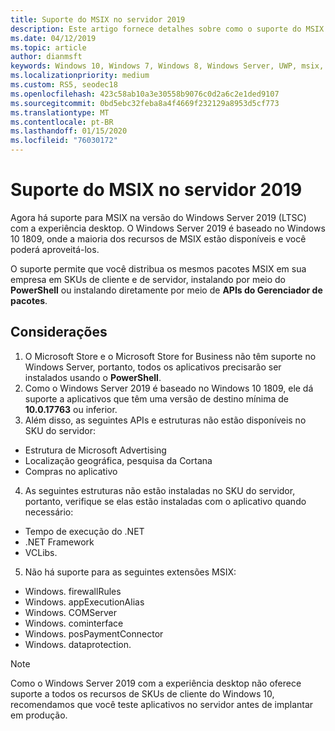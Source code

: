 ```yaml
---
title: Suporte do MSIX no servidor 2019
description: Este artigo fornece detalhes sobre como o suporte do MSIX no servidor 2019
ms.date: 04/12/2019
ms.topic: article
author: dianmsft
keywords: Windows 10, Windows 7, Windows 8, Windows Server, UWP, msix, msixcore, 1709, 1703, 1607, 1511, 1507
ms.localizationpriority: medium
ms.custom: RS5, seodec18
ms.openlocfilehash: 423c58ab10a3e30558b9076c0d2a6c2e1ded9107
ms.sourcegitcommit: 0bd5ebc32feba8a4f4669f232129a8953d5cf773
ms.translationtype: MT
ms.contentlocale: pt-BR
ms.lasthandoff: 01/15/2020
ms.locfileid: "76030172"
---
```

# <a name="msix-support-on-server-2019"></a>Suporte do MSIX no servidor 2019

Agora há suporte para MSIX na versão do Windows Server 2019 (LTSC) com a experiência desktop. O Windows Server 2019 é baseado no Windows 10 1809, onde a maioria dos recursos de MSIX estão disponíveis e você poderá aproveitá-los.
 
O suporte permite que você distribua os mesmos pacotes MSIX em sua empresa em SKUs de cliente e de servidor, instalando por meio do **PowerShell** ou instalando diretamente por meio de **APIs do Gerenciador de pacotes**. 
 
## <a name="considerations"></a>Considerações
1. O Microsoft Store e o Microsoft Store for Business não têm suporte no Windows Server, portanto, todos os aplicativos precisarão ser instalados usando o **PowerShell**.
2. Como o Windows Server 2019 é baseado no Windows 10 1809, ele dá suporte a aplicativos que têm uma versão de destino mínima de **10.0.17763** ou inferior.
3. Além disso, as seguintes APIs e estruturas não estão disponíveis no SKU do servidor:
- Estrutura de Microsoft Advertising
- Localização geográfica, pesquisa da Cortana
- Compras no aplicativo

4. As seguintes estruturas não estão instaladas no SKU do servidor, portanto, verifique se elas estão instaladas com o aplicativo quando necessário: 
- Tempo de execução do .NET
- .NET Framework
- VCLibs.

5. Não há suporte para as seguintes extensões MSIX: 
- Windows. firewallRules
- Windows. appExecutionAlias
- Windows. COMServer
- Windows. cominterface
- Windows. posPaymentConnector
- Windows. dataprotection.

> [!NOTE]
> Como o Windows Server 2019 com a experiência desktop não oferece suporte a todos os recursos de SKUs de cliente do Windows 10, recomendamos que você teste aplicativos no servidor antes de implantar em produção.

